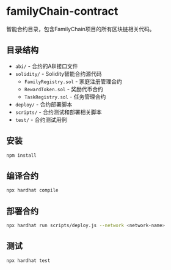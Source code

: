 # familyChain-contract

智能合约目录，包含FamilyChain项目的所有区块链相关代码。

## 目录结构

- `abi/` - 合约的ABI接口文件
- `solidity/` - Solidity智能合约源代码
  - `FamilyRegistry.sol` - 家庭注册管理合约
  - `RewardToken.sol` - 奖励代币合约
  - `TaskRegistry.sol` - 任务管理合约
- `deploy/` - 合约部署脚本
- `scripts/` - 合约测试和部署相关脚本
- `test/` - 合约测试用例

## 安装

```bash
npm install
```

## 编译合约

```bash
npx hardhat compile
```

## 部署合约

```bash
npx hardhat run scripts/deploy.js --network <network-name>
```

## 测试

```bash
npx hardhat test
``` 